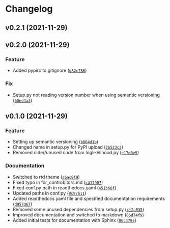 # Changelog

<!--next-version-placeholder-->

## v0.2.1 (2021-11-29)


## v0.2.0 (2021-11-29)
### Feature
* Added pypirc to gitignore ([`d82c786`](https://gitlab.com/GKoune/tripy/-/commit/d82c786b69f14fba2a65749b173eff3bf2913606))

### Fix
* Setup.py not reading version number when using semantic versioning ([`60ed4a3`](https://gitlab.com/GKoune/tripy/-/commit/60ed4a3b943bd8d15475945fb366540131f4c240))

## v0.1.0 (2021-11-29)
### Feature
* Setting up semantic versioning ([`b864d1b`](https://gitlab.com/GKoune/tripy/-/commit/b864d1b518b86a744b67c5cb8b1e87c710068ada))
* Changed name in setup.py for PyPI upload ([`2b523c2`](https://gitlab.com/GKoune/tripy/-/commit/2b523c21a8887b5544998e6c355dbee6981300db))
* Removed older/unused code from loglikelihood.py ([`e17d0e9`](https://gitlab.com/GKoune/tripy/-/commit/e17d0e97823b78bdba2521fb0e3228768617eff4))

### Documentation
* Switched to rtd theme ([`a6ac8f9`](https://gitlab.com/GKoune/tripy/-/commit/a6ac8f92db96ef53a66ded9dc7de8749d0a4a2bb))
* Fixed typo in for_controbitors.md ([`c417907`](https://gitlab.com/GKoune/tripy/-/commit/c4179071e76b795b3b5ecc8166f448cceaf5aa98))
* Fixed conf.py path in readthedocs.yaml ([`451b66f`](https://gitlab.com/GKoune/tripy/-/commit/451b66fbc9bba471c1093773ceb796e43ace019d))
* Updated paths in conf.py ([`8c87b11`](https://gitlab.com/GKoune/tripy/-/commit/8c87b113bc5b36a5127eac9c811125488533bf9d))
* Added readthedocs yaml file and specified documentation requirements ([`d957d67`](https://gitlab.com/GKoune/tripy/-/commit/d957d677256e70c1fa8bbffc9d60c715287aafc7))
* Removed some unused dependencies from setup.py ([`cf2a035`](https://gitlab.com/GKoune/tripy/-/commit/cf2a0354800dad04d7b3592218a1b6805d10d72b))
* Improved documentation and  switched to markdown ([`86d74f9`](https://gitlab.com/GKoune/tripy/-/commit/86d74f91bd1e7de431bd77e50370fb45aba207c2))
* Added initial tests for documentation with Sphinx ([`86c4786`](https://gitlab.com/GKoune/tripy/-/commit/86c4786350e7bb3e7700207b6d3a1170db366fa1))
